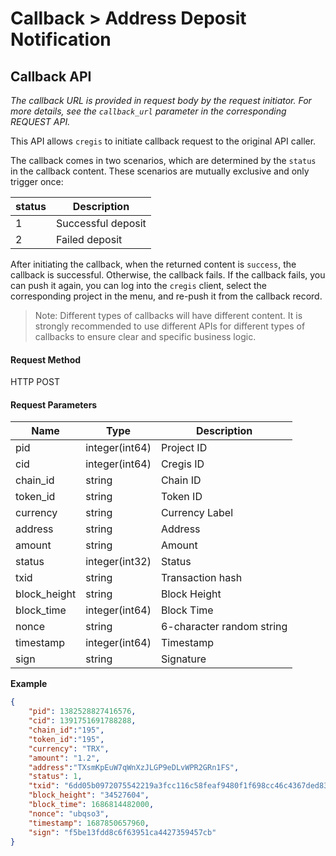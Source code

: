 # Callback > Address Deposit Notification

## Callback API

_The callback URL is provided in request body by the request initiator. For more details, see the `callback_url` parameter in the corresponding REQUEST API._

This API allows `cregis` to initiate callback request to the original API caller.

The callback comes in two scenarios, which are determined by the `status` in the callback content. These scenarios are mutually exclusive and only trigger once:

| status | Description        |
| ------ | ------------------ |
| 1      | Successful deposit |
| 2      | Failed deposit     |

After initiating the callback, when the returned content is `success`, the callback is successful. Otherwise, the callback fails. If the callback fails, you can push it again, you can log into the `cregis` client, select the corresponding project in the menu, and re-push it from the callback record.

> Note: Different types of callbacks will have different content. It is strongly recommended to use different APIs for different types of callbacks to ensure clear and specific business logic.

#### Request Method

HTTP POST

#### Request Parameters

| Name          | Type           | Description               |
| ------------- | -------------- | ------------------------- |
| pid           | integer(int64) | Project ID                |
| cid           | integer(int64) | Cregis ID                 |
| chain\_id     | string         | Chain ID                  |
| token\_id     | string         | Token ID                  |
| currency      | string         | Currency Label            |
| address       | string         | Address                   |
| amount        | string         | Amount                    |
| status        | integer(int32) | Status                    |
| txid          | string         | Transaction hash          |
| block\_height | string         | Block Height              |
| block\_time   | integer(int64) | Block Time                |
| nonce         | string         | 6-character random string |
| timestamp     | integer(int64) | Timestamp                 |
| sign          | string         | Signature                 |

**Example**

```json
{
    "pid": 1382528827416576,
    "cid": 1391751691788288,
    "chain_id":"195",
    "token_id":"195",
    "currency": "TRX",
    "amount": "1.2",
    "address":"TXsmKpEuW7qWnXzJLGP9eDLvWPR2GRn1FS",
    "status": 1,
    "txid": "6dd05b0972075542219a3fcc116c58feaf9480f1f698cc46c4367ded83955cfd",
    "block_height": "34527604",
    "block_time": 1686814482000,
    "nonce": "ubqso3",
    "timestamp": 1687850657960,
    "sign": "f5be13fdd8c6f63951ca4427359457cb"
}
```
